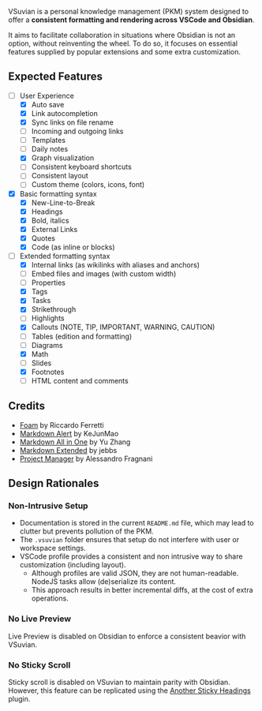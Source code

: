 VSuvian is a personal knowledge management (PKM) system designed to offer a **consistent formatting and rendering across VSCode and Obsidian**.

It aims to facilitate collaboration in situations where Obsidian is not an option, without reinventing the wheel. To do so, it focuses on essential features supplied by popular extensions and some extra customization.

## Expected Features

- [ ] User Experience
    - [x] Auto save
    - [x] Link autocompletion
    - [x] Sync links on file rename
    - [ ] Incoming and outgoing links
    - [ ] Templates
    - [ ] Daily notes
    - [x] Graph visualization
    - [ ] Consistent keyboard shortcuts
    - [ ] Consistent layout
    - [ ] Custom theme (colors, icons, font)
- [x] Basic formatting syntax
    - [x] New-Line-to-Break
    - [x] Headings
    - [x] Bold, italics
    - [x] External Links
    - [x] Quotes
    - [x] Code (as inline or blocks)
- [ ] Extended formatting syntax
    - [x] Internal links (as wikilinks with aliases and anchors)
    - [ ] Embed files and images (with custom width)
    - [ ] Properties
    - [x] Tags
    - [x] Tasks
    - [x] Strikethrough
    - [ ] Highlights
    - [x] Callouts (NOTE, TIP, IMPORTANT, WARNING, CAUTION)
    - [ ] Tables (edition and formatting)
    - [ ] Diagrams
    - [x] Math
    - [ ] Slides
    - [x] Footnotes
    - [ ] HTML content and comments

## Credits

- [Foam](https://marketplace.visualstudio.com/items?itemName=foam.foam-vscode) by Riccardo Ferretti
- [Markdown Alert](https://marketplace.visualstudio.com/items?itemName=kejun.markdown-alert) by KeJunMao
- [Markdown All in One](https://marketplace.visualstudio.com/items?itemName=yzhang.markdown-all-in-one) by Yu Zhang
- [Markdown Extended](https://marketplace.visualstudio.com/items?itemName=jebbs.markdown-extended) by jebbs
- [Project Manager](https://marketplace.visualstudio.com/items?itemName=alefragnani.project-manager) by Alessandro Fragnani

## Design Rationales

### Non-Intrusive Setup

- Documentation is stored in the current `README.md` file, which may lead to clutter but prevents pollution of the PKM.
- The `.vsuvian` folder ensures that setup do not interfere with user or workspace settings.
- VSCode profile provides a consistent and non intrusive way to share customization (including layout).
    - Although profiles are valid JSON, they are not human-readable. NodeJS tasks allow (de)serialize its content.
    - This approach results in better incremental diffs, at the cost of extra operations.

### No Live Preview

Live Preview is disabled on Obsidian to enforce a consistent beavior with VSuvian.

### No Sticky Scroll

Sticky scroll is disabled on VSuvian to maintain parity with Obsidian. However, this feature can be replicated using the [Another Sticky Headings](https://github.com/zhouhua/obsidian-sticky-headings) plugin.